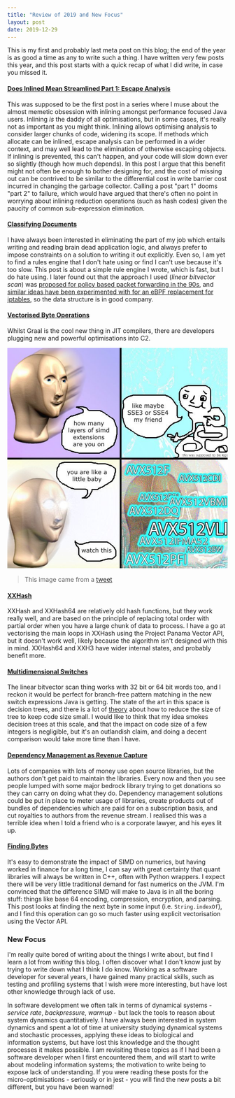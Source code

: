 ```yaml
---
title: "Review of 2019 and New Focus"
layout: post
date: 2019-12-29
---
```


This is my first and probably last meta post on this blog; the end of the year is as good a time as any to write such a thing.
I have written very few posts this year, and this post starts with a quick recap of what I did write, in case you missed it.

#### [Does Inlined Mean Streamlined Part 1: Escape Analysis](/posts/does-inlined-mean-streamlined-part-1-escape-analysis)

This was supposed to be the first post in a series where I muse about the almost memetic obsession with inlining amongst performance focused Java users.
Inlining _is_ the daddy of all optimisations, but in some cases, it's really not as important as you might think.
Inlining allows optimising analysis to consider larger chunks of code, widening its scope.
If methods which allocate can be inlined, escape analysis can be performed in a wider context, and may well lead to the elimination of  otherwise escaping  objects.
If inlining is prevented, this can't happen, and your code will slow down ever so slightly (though how much depends).
In this post I argue that this benefit might not often be enough to bother designing for, and the cost of missing out can be contrived to be similar to the differential cost in write barrier cost incurred in changing the garbage collector.
Calling a post "part 1" dooms "part 2" to failure, which would have argued that there's often no point in worrying about inlining reduction operations (such as hash codes) given the paucity of common sub-expression elimination.

#### [Classifying Documents](/posts/classifying-documents)

I have always been interested in eliminating the part of my job which entails writing and reading brain dead application logic, and always prefer to impose constraints on a solution to writing it out explicitly.
Even so, I am yet to find a rules engine that I don't hate using or find I can't use because it's too slow.
This post is about a simple rule engine I wrote, which is fast, but I do hate using.
I later found out that the approach I used (_linear bitvector scan_) was [proposed for policy based packet forwarding in the 90s](https://www.cse.iitb.ac.in/~krithi/courses/631/lakshmanan.pdf), and [similar ideas have been experimented with for an eBPF replacement for iptables](https://sebymiano.github.io/documents/19-eBPF-Iptables-Demo.pdf), so the data structure is in good company.

#### [Vectorised Byte Operations](/posts/vectorised-byte-operations)

Whilst Graal is the cool new thing in JIT compilers, there are developers plugging new and powerful optimisations into C2.

![Graal vs C2](/assets/2019/12/graal-vs-c2.jpg)

> This image came from a [tweet](https://twitter.com/qwwdfsad/status/829419306320556033?s=20)

#### [XXHash](/posts/xxhash)

XXHash and XXHash64 are relatively old hash functions, but they work really well, and are based on the principle of replacing total order with partial order when you have a large chunk of data to process.
I have a go at vectorising the main loops in XXHash using the Project Panama Vector API, but it doesn't work well, likely because the algorithm isn't designed with this in mind.
XXHash64 and XXH3 have wider internal states, and probably benefit more.

#### [Multidimensional Switches](/posts/multidimensional-switches)

The linear bitvector scan thing works with 32 bit or 64 bit words too, and I reckon it would be perfect for branch-free pattern matching in the new switch expressions Java is getting.
The state of the art in this space is decision trees, and there is a lot of [theory](http://moscova.inria.fr/~maranget/papers/ml05e-maranget.pdf) about how to reduce the size of tree to keep code size small.
I would like to think that my idea smokes decision trees at this scale, and that the impact on code size of a few integers is negligible, but it's an outlandish claim, and doing a decent comparison would take more time than I have.

#### [Dependency Management as Revenue Capture](/posts/dependency-management-as-revenue-capture)

Lots of companies with lots of money use open source libraries, but the authors don't get paid to maintain the libraries.
Every now and then you see people lumped with some major bedrock library trying to get donations so they can carry on doing what they do.
Dependency management solutions could be put in place to meter usage of libraries, create products out of bundles of dependencies which are paid for on a subscription basis, and cut royalties to authors from the revenue stream.
I realised this was a terrible idea when I told a friend who is a corporate lawyer, and his eyes lit up.

#### [Finding Bytes](/posts/finding-bytes)

It's easy to demonstrate the impact of SIMD on numerics, but having worked in finance for a long time, I can say with great certainty that quant libraries will always be written in C++, often with Python wrappers.
I expect there will be very little traditional demand for fast numerics on the JVM.
I'm convinced that the difference SIMD will make to Java is in all the boring stuff: things like base 64 encoding, compression, encryption, and parsing.
This post looks at finding the next byte in some input (i.e. `String.indexOf`), and I find this operation can go so much faster using explicit vectorisation using the Vector API.

### New Focus

I'm really quite bored of writing about the things I write about, but find I learn a lot from _writing_ this blog.
I often discover what I don't know just by trying to write down what I think I do know.
Working as a software developer for several years, I have gained many practical skills, such as testing and profiling systems that I wish were more interesting, but have lost other knowledge through lack of use.

In software development we often talk in terms of dynamical systems - _service rate_, _backpressure_, _warmup_ - but lack the tools to reason about system dynamics quantitatively.
I have always been interested in system dynamics and spent a lot of time at university studying dynamical systems and stochastic processes, applying these ideas to biological and information systems,  but have lost this knowledge and the thought processes it makes possible.
I am revisiting these topics as if I had been a software developer when I first encountered them, and will start to write about modeling information systems; the motivation to write being to expose lack of understanding.
If you were reading these posts for the micro-optimisations - seriously or in jest - you will find the new posts a bit different, but you have been warned!
